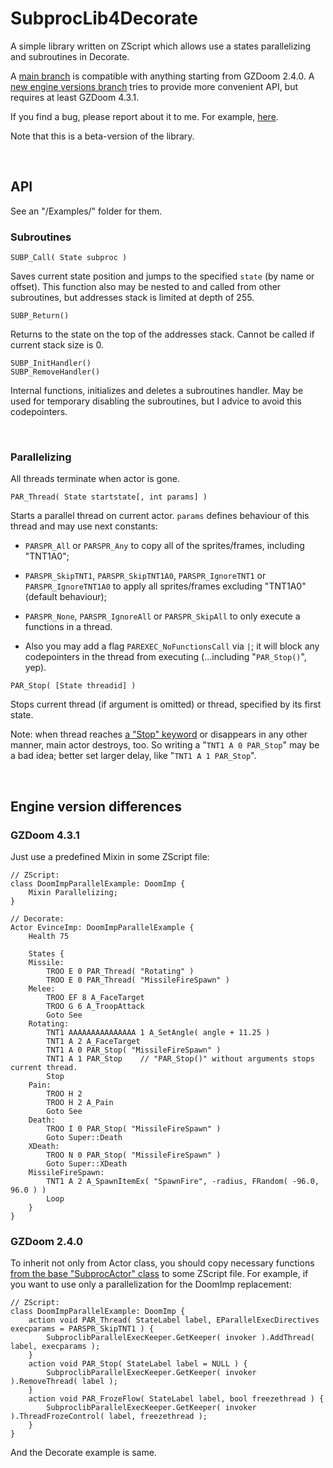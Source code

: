 # SubprocLib4Decorate
A simple library written on ZScript which allows use a states parallelizing and subroutines in Decorate.

A [main branch](https://github.com/MorthimerMcMare/SubprocLib4Decorate) is compatible with anything starting from GZDoom 2.4.0. A [new engine versions branch](https://github.com/MorthimerMcMare/SubprocLib4Decorate/tree/new_engine_versions) tries to provide more convenient API, but requires at least GZDoom 4.3.1.

If you find a bug, please report about it to me. For example, [here](https://github.com/MorthimerMcMare/SubprocLib4Decorate/issues).

Note that this is a beta-version of the library.


<p><br></p>

## API

See an "/Examples/" folder for them.

### Subroutines

```
SUBP_Call( State subproc )
```
Saves current state position and jumps to the specified `state` (by name or offset). This function also may be nested to and called from other subroutines, but addresses stack is limited at depth of 255.

```
SUBP_Return()
```
Returns to the state on the top of the addresses stack. Cannot be called if current stack size is 0.


```
SUBP_InitHandler()
SUBP_RemoveHandler()
```
Internal functions, initializes and deletes a subroutines handler. May be used for temporary disabling the subroutines, but I advice to avoid this codepointers.


<p><br></p>

### Parallelizing

All threads terminate when actor is gone.

```
PAR_Thread( State startstate[, int params] )
```

Starts a parallel thread on current actor. `params` defines behaviour of this thread and may use next constants:

* `PARSPR_All` or `PARSPR_Any` to copy all of the sprites/frames, including "TNT1A0";

* `PARSPR_SkipTNT1`, `PARSPR_SkipTNT1A0`, `PARSPR_IgnoreTNT1` or `PARSPR_IgnoreTNT1A0` to apply all sprites/frames excluding "TNT1A0" (default behaviour);

* `PARSPR_None`, `PARSPR_IgnoreAll` or `PARSPR_SkipAll` to only execute a functions in a thread.

* Also you may add a flag `PAREXEC_NoFunctionsCall` via `|`; it will block any codepointers in the thread from executing (...including "`PAR_Stop()`", yep).

```
PAR_Stop( [State threadid] )
```
Stops current thread (if argument is omitted) or thread, specified by its first state.

Note: when thread reaches [a "Stop" keyword](https://zdoom.org/wiki/Actor_states#Flow_control) or disappears in any other manner, main actor destroys, too. So writing a "`TNT1 A 0 PAR_Stop`" may be a bad idea; better set larger delay, like "`TNT1 A 1 PAR_Stop`".


<p><br></p>

## Engine version differences

### GZDoom 4.3.1

Just use a predefined Mixin in some ZScript file:
```Csharp
// ZScript:
class DoomImpParallelExample: DoomImp {
	Mixin Parallelizing;
}
```

```Csharp
// Decorate:
Actor EvinceImp: DoomImpParallelExample {
	Health 75

	States {
	Missile:
		TROO E 0 PAR_Thread( "Rotating" )
		TROO E 0 PAR_Thread( "MissileFireSpawn" )
	Melee:
		TROO EF 8 A_FaceTarget
		TROO G 6 A_TroopAttack 
		Goto See
	Rotating:
		TNT1 AAAAAAAAAAAAAAA 1 A_SetAngle( angle + 11.25 )
		TNT1 A 2 A_FaceTarget
		TNT1 A 0 PAR_Stop( "MissileFireSpawn" )
		TNT1 A 1 PAR_Stop    // "PAR_Stop()" without arguments stops current thread.
		Stop
	Pain:
		TROO H 2
		TROO H 2 A_Pain
		Goto See
	Death:
		TROO I 0 PAR_Stop( "MissileFireSpawn" )
		Goto Super::Death
	XDeath:
		TROO N 0 PAR_Stop( "MissileFireSpawn" )
		Goto Super::XDeath
	MissileFireSpawn:
		TNT1 A 2 A_SpawnItemEx( "SpawnFire", -radius, FRandom( -96.0, 96.0 ) )
		Loop
	}
}
```

### GZDoom 2.4.0

To inherit not only from Actor class, you should copy necessary functions [from the base "SubprocActor" class](https://github.com/MorthimerMcMare/SubprocLib4Decorate/blob/compatibility/ZScript.zsc#L11) to some ZScript file. For example, if you want to use only a parallelization for the DoomImp replacement:

```Csharp
// ZScript:
class DoomImpParallelExample: DoomImp {
	action void PAR_Thread( StateLabel label, EParallelExecDirectives execparams = PARSPR_SkipTNT1 ) {
		SubproclibParallelExecKeeper.GetKeeper( invoker ).AddThread( label, execparams );
	}
	action void PAR_Stop( StateLabel label = NULL ) {
		SubproclibParallelExecKeeper.GetKeeper( invoker ).RemoveThread( label );
	}
	action void PAR_FrozeFlow( StateLabel label, bool freezethread ) {
		SubproclibParallelExecKeeper.GetKeeper( invoker ).ThreadFrozeControl( label, freezethread );
	}
}
```

And the Decorate example is same.
